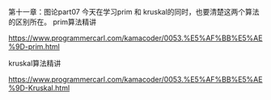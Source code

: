第十一章：图论part07
今天在学习prim 和 kruskal的同时，也要清楚这两个算法的区别所在。
prim算法精讲 

https://www.programmercarl.com/kamacoder/0053.%E5%AF%BB%E5%AE%9D-prim.html  

kruskal算法精讲

https://www.programmercarl.com/kamacoder/0053.%E5%AF%BB%E5%AE%9D-Kruskal.html
